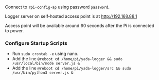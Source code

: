 Connect to ```rpi-config-ap``` using password ```password```.

Logger server on self-hosted access point is at http://192.168.88.1

Access point will be available around 60 seconds after the Pi is connected to power.

### Configure Startup Scripts
* Run ```sudo crontab -e``` using nano.
* Add the line ```@reboot cd /home/pi/yada-logger && sudo /usr/local/bin/node server.js &```
* Add the line ```@reboot cd /home/pi/yada-logger/src && sudo /usr/bin/python3 server.js &```
